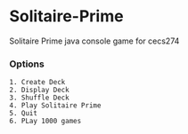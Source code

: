 # Solitaire-Prime
Solitaire Prime java console game for cecs274

### Options

```
1. Create Deck
2. Display Deck
3. Shuffle Deck
4. Play Solitaire Prime
5. Quit
6. PLay 1000 games
```
